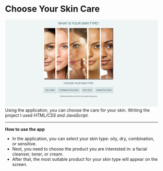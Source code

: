 # Choose Your Skin Care
![file](project5.jpg) 
<br>
Using the application, you can choose the care for your skin. Writing the project I used _HTML/CSS and JavaScript._
___
__How to use the app__
* In the application, you can select your skin type: oily, dry, combination, or sensitive.
* Next, you need to choose the product you are interested in: a facial cleanser, toner, or cream. 
* After that, the most suitable product for your skin type will appear on the screen.